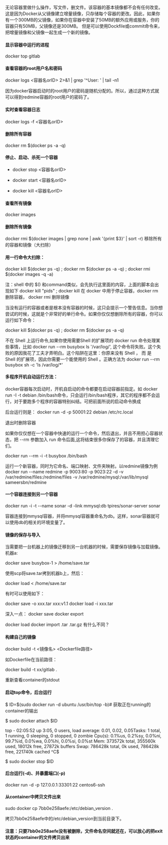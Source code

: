无论容器里做什么操作，写文件，删文件。该容器的基本镜像都不会有任何改变。这是因为Docker从父镜像建立增量镜像，只存储每个容器的更改。因此，如果你有一个300MB的父镜像，如果你在容器中安装了50MB的额外应用或服务，你的容器只有50MB，父镜像还是300MB。 但是可以使用Dockfile或commit命令来，把增量镜像和父镜像一起生成一个新的镜像。
  
#### 显示容器中运行的进程
docker top gitlab 

#### 查看容器的root用户名和密码
docker logs <容器名orID> 2>&1 | grep '^User: ' | tail -n1

因为docker容器启动时的root用户的密码是随机分配的。所以，通过这种方式就可以得到redmine容器的root用户的密码了。
  
  
#### 实时查看容器日志
docker logs -f <容器名orID>  

#### 删除所有容器
docker rm $(docker ps -a -q)

#### 停止、启动、杀死一个容器
- docker stop <容器名orID>  

- docker start <容器名orID>  

- docker kill <容器名orID>

#### 查看所有镜像
docker images

#### 删除所有镜像
docker rmi $(docker images | grep none | awk '{print $3}' | sort -r)
移除所有的容器和镜像（大扫除）

#### 用一行命令大扫除：
docker kill $(docker ps -q) ; 
docker rm $(docker ps -a -q) ; 
docker rmi $(docker images -q -a)

注：shell 中的 $() 和command类似，会先执行这里面的内容，上面的脚本会出现如下 docker kill "pids" ; docker kill 在 docker 中用于停止容器，docker rm 删除容器， docker rmi 删除镜像

当没有运行的容器或者是根本没有容器的时候，这只会提示一个警告信息。当你想尝试的时候，这就是个非常好的单行命令。如果你仅仅想删除所有的容器，你可以运行如下命令：

docker kill $(docker ps -q) ; docker rm $(docker ps -a -q) 

不在 Shell 上运行命令,如果你使用需要Shell 的扩展项的 docker run 命令处理某些事情，比如 docker run --rm busybox ls '/var/log/', 这个命令将失败。这个失败的原因我花了工夫才弄明白。这个陷阱在这里：你原来没有 Shell ， 而  是 Shell 的扩展项，因此你需要一个能使用的 Shell 。正确方法为
docker run --rm busybox sh -c 'ls /var/log/*'

#### 多程序开机自动运行方法：

docker容器每次启动时，开机自启动的命令都要在启动容器前指定。如 docker run -I -t debian /bin/bash命令，只会运行/bin/bash程序，其它的程序都不会运行，对于要跑多个程序的容器特别纠结。可把前面所说的启动命令换成

后台运行则是：
docker run -d -p 50001:22 debian /etc/rc.local

退出时删除容器

如果你仅仅想在一个容器中快速的运行一个命令，然后退出，并且不用担心容器状态，把 --rm 参数加入 run 命令后面,这将结束很多你保存了的容器，并且清理它们。

docker run --rm -i -t busybox /bin/bash

运行一个新容器，同时为它命名、端口映射、文件夹映射。以redmine镜像为例
docker run --name redmine -p 9003:80 -p 9023:22 -d -v /var/redmine/files:/redmine/files -v /var/redmine/mysql:/var/lib/mysql sameersbn/redmine

#### 一个容器连接到另一个容器

docker run -i -t --name sonar -d -link mmysql:db   tpires/sonar-server
sonar

容器连接到mmysql容器，并将mmysql容器重命名为db。这样，sonar容器就可以使用db的相关的环境变量了。

#### 镜像的保存与导入

当需要把一台机器上的镜像迁移到另一台机器的时候，需要保存镜像与加载镜像。 
机器a:

docker save busybox-1 > /home/save.tar

使用scp将save.tar拷到机器b上，然后：

docker load < /home/save.tar

有时可以使用如下：

docker save -o xxx.tar xxx:v1.1
docker load -i xxx.tar

深入一点：
docker save
docker export 

docker load 
docker import 
.tar
.tar.gz
有什么不同？



#### 构建自己的镜像

docker build -t <镜像名> <Dockerfile路径>

如Dockerfile在当前路径：

docker build -t xx/gitlab .

重新查看container的stdout

#### 启动top命令，后台运行

$ ID=$(sudo docker run -d ubuntu /usr/bin/top -b)# 获取正在running的container的输出

$ sudo docker attach $ID

top - 02:05:52 up  3:05,  0 users,  load average: 0.01, 0.02, 0.05Tasks:   1 total,   1 running,   0 sleeping,   0 stopped,   0 zombie
Cpu(s):  0.1%us,  0.2%sy,  0.0%ni, 99.7%id,  0.0%wa,  0.0%hi,  0.0%si,  0.0%st
Mem:    373572k total,   355560k used,    18012k free,    27872k buffers
Swap:   786428k total,        0k used,   786428k free,   221740k cached
^C$

$ sudo docker stop $ID

#### 后台运行(-d)、并暴露端口(-p)

docker run -d -p 127.0.0.1:33301:22 centos6-ssh

#### 从container中拷贝文件出来

sudo docker cp 7bb0e258aefe:/etc/debian_version .

拷贝7bb0e258aefe中的/etc/debian_version到当前目录下。

#### 注意：只要7bb0e258aefe没有被删除，文件命名空间就还在，可以放心的把exit状态的container的文件拷贝出来


